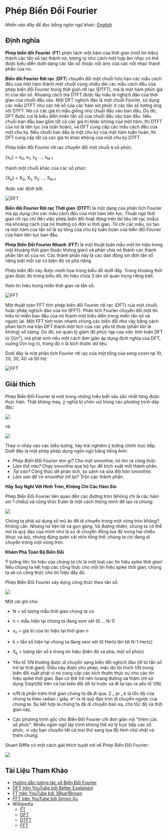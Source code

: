 # Phép Biến Đổi Fourier

_Nhấn vào đây để đọc bằng ngôn ngữ khác:_
[_English_](README.en-EN.md)

## Định nghĩa

**Phép biến đổi Fourier** (**FT**) phân tách một hàm của thời gian (một tín hiệu) thành các tần số tạo thành nó, tương tự như cách một hợp âm nhạc có thể được biểu diễn dưới dạng các tần số (hoặc nốt âm) của các nốt nhạc thành phần của nó.

**Biến đổi Fourier Rời rạc** (**DFT**) chuyển đổi một chuỗi hữu hạn các mẫu cách đều của một hàm thành một chuỗi cùng chiều dài các mẫu cách đều của phép biến đổi Fourier trong thời gian rời rạc (DTFT), mà là một hàm phức giá trị của tần số. Khoảng cách mà DTFT được lấy mẫu là nghịch đảo của thời gian của chuỗi đầu vào. Một DFT nghịch đảo là một chuỗi Fourier, sử dụng các mẫu DTFT như các hệ số của các hàm sin phức ở các tần số tương ứng với DTFT. Nó có các giá trị mẫu giống như chuỗi đầu vào ban đầu. Do đó, DFT được coi là biểu diễn miền tần số của chuỗi đầu vào ban đầu. Nếu chuỗi ban đầu bao gồm tất cả các giá trị khác không của một hàm, thì DTFT của nó là liên tục (và tuần hoàn), và DFT cung cấp các mẫu cách đều của một chu kỳ. Nếu chuỗi ban đầu là một chu kỳ của một hàm tuần hoàn, thì DFT cung cấp tất cả các giá trị khác không của một chu kỳ DTFT.

Phép biến đổi Fourier rời rạc chuyển đổi một chuỗi `N` số phức:

{x<sub>n</sub>} = x<sub>0</sub>, x<sub>1</sub>, x<sub>2</sub> ..., x<sub>N-1</sub>

thành một chuỗi khác của các số phức:

{X<sub>k</sub>} = X<sub>0</sub>, X<sub>1</sub>, X<sub>2</sub> ..., X<sub>N-1</sub>

được xác định bởi:

![DFT](https://wikimedia.org/api/rest_v1/media/math/render/svg/1af0a78dc50bbf118ab6bd4c4dcc3c4ff8502223)

**Biến đổi Fourier Rời rạc Thời gian** (**DTFT**) là một dạng của phân tích Fourier mà áp dụng cho các mẫu cách đều của một hàm liên tục. Thuật ngữ thời gian rời rạc chỉ đến việc phép biến đổi hoạt động trên dữ liệu rời rạc (mẫu) mà khoảng cách của nó thường có đơn vị thời gian. Từ chỉ các mẫu, nó tạo ra một hàm của tần số là sự tổng của chu kỳ tuần hoàn của biến đổi Fourier của hàm liên tục ban đầu.

**Phép Biến Đổi Fourier Nhanh** (**FFT**) là một thuật toán mẫu một tín hiệu trong một khoảng thời gian (hoặc không gian) và phân chia nó thành các thành phần tần số của nó. Các thành phần này là các dao động sin đơn tần số riêng biệt mỗi cái có biên độ và pha riêng.

Phép biến đổi này được minh họa trong biểu đồ dưới đây. Trong khoảng thời gian được đo trong biểu đồ, tín hiệu chứa 3 tần số quan trọng riêng biệt.

Xem tín hiệu trong miền thời gian và tần số:

![FFT](https://upload.wikimedia.org/wikipedia/commons/6/61/FFT-Time-Frequency-View.png)

Một thuật toán FFT tính phép biến đổi Fourier rời rạc (DFT) của một chuỗi, hoặc phép nghịch đảo của nó (IFFT). Phân tích Fourier chuyển đổi một tín hiệu từ miền ban đầu của nó thành một biểu diễn trong miền tần số và ngược lại. Một FFT tính toán nhanh chóng các biến đổi như vậy bằng cách phân tách ma trận DFT thành một tích của các yếu tố thưa (phần lớn là không) số lượng. Do đó, nó quản lý giảm độ phức tạp của việc tính toán DFT từ O(n<sup>2</sup>), mà phát sinh nếu một cách đơn giản áp dụng định nghĩa của DFT, xuống O(n log n), trong đó n là kích thước dữ liệu.

Dưới đây là một phân tích Fourier rời rạc của một tổng của sóng cosin tại 10, 20, 30, 40 và 50 Hz:

![FFT](https://upload.wikimedia.org/wikipedia/commons/6/64/FFT_of_Cosine_Summation_Function.png)

## Giải thích

Phép Biến Đổi Fourier là một trong những hiểu biết sâu sắc nhất từng được thực hiện. Thật không may, ý nghĩa bị chôn vùi trong các phương trình dày đặc:

![](https://betterexplained.com/wp-content/plugins/wp-latexrender/pictures/45c088dbb767150fc0bacfeb49dd49e5.png)

và

![](https://betterexplained.com/wp-content/plugins/wp-latexrender/pictures/faeb9c5bf2e60add63ae4a70b293c7b4.png)

Thay vì nhảy vào các biểu tượng, hãy trải nghiệm ý tưởng chính trực tiếp. Dưới đây là một phép phép dụng ngôn ngữ bằng tiếng Anh:

- _Phép Biến Đổi Fourier làm gì?_ Cho một smoothie, nó tìm ra công thức.
- _Làm thế nào?_ Chạy smoothie qua bộ lọc để trích xuất mỗi thành phần.
- _Tại sao?_ Công thức dễ phân tích, so sánh và sửa đổi hơn smoothie.
- _Làm sao để có smoothie trở lại?_ Trộn các thành phần.

**Hãy Suy Nghĩ Với Hình Tròn, Không Chỉ Các Hàm Sin**

Phép Biến Đổi Fourier liên quan đến các đường tròn (không chỉ là các hàm sin 1 chiều) và công thức Euler là một cách thông minh để tạo ra chúng:

![](https://betterexplained.com/wp-content/uploads/euler/equal_paths.png)

Chúng ta phải sử dụng số mũ ảo để di chuyển trong một vòng tròn không? Không cần. Nhưng nó tiện lợi và gọn gàng. Và đương nhiên, chúng ta có thể mô tả quỹ đạo của mình như là sự di chuyển đồng tọa độ trong hai chiều (thực và ảo), nhưng đừng quên cái nhìn tổng thể: chúng ta chỉ đang di chuyển trong một vòng tròn.

**Khám Phá Toàn Bộ Biến Đổi**

Ý tưởng lớn: tín hiệu của chúng ta chỉ là một loạt các tín hiệu spike thời gian! Nếu chúng ta kết hợp các công thức cho mỗi tín hiệu spike thời gian, chúng ta sẽ có công thức cho tín hiệu đầy đủ.

Phép Biến Đổi Fourier xây dựng công thức theo tần số:

![](https://betterexplained.com/wp-content/uploads/images/fourier-explained-20121219-224649.png)

Một vài ghi chú:

- N = số lượng mẫu thời gian chúng ta có
- n = mẫu hiện tại chúng ta đang xem xét (0 ... N-1)
- x<sub>n</sub> = giá trị của tín hiệu tại thời gian n
- k = tần số hiện tại chúng ta đang xem xét (0 Hertz lên tới N-1 Hertz)
- X<sub>k</sub> = lượng tần số k trong tín hiệu (biên độ và pha, một số phức)
- Yếu tố 1/N thường được di chuyển sang biến đổi nghịch đảo (đi từ tần số trở lại thời gian). Điều này được cho phép, mặc dù tôi thích 1/N trong biến đổi xuất phát vì nó cung cấp các kích thước thực sự cho các tín hiệu spike thời gian. Bạn có thể trở nên hoang đường và thậm chí sử dụng 1/sqrt(N) trên cả hai biến đổi (đi từ trước và đi lại tạo ra yếu tố 1/N).

- n/N là phần trăm thời gian chúng ta đã đi qua. 2 _ pi _ k là tốc độ của chúng ta theo radian / giây. e^-ix là quỹ đạo tròn di chuyển ngược của chúng ta. Sự kết hợp là chúng ta đã di chuyển bao xa, cho tốc độ và thời gian này.
- Các phương trình gốc cho Biến Đổi Fourier chỉ đơn giản nói "thêm các số phức". Nhiều ngôn ngữ lập trình không thể xử lý trực tiếp các số phức, vì vậy bạn chuyển tất cả mọi thứ sang tọa độ hình chữ nhật và thêm chúng.

Stuart Riffle có một cách giải thích tuyệt vời về Phép Biến Đổi Fourier:

![](https://betterexplained.com/wp-content/uploads/images/DerivedDFT.png)

## Tài Liệu Tham Khảo

- [Hướng dẫn tương tác về Biến Đổi Fourier](https://betterexplained.com/articles/an-interactive-guide-to-the-fourier-transform/)
- [DFT trên YouTube bởi Better Explained](https://www.youtube.com/watch?v=iN0VG9N2q0U&t=0s&index=77&list=PLLXdhg_r2hKA7DPDsunoDZ-Z769jWn4R8)
- [FT trên YouTube bởi 3Blue1Brown](https://www.youtube.com/watch?v=spUNpyF58BY&t=0s&index=76&list=PLLXdhg_r2hKA7DPDsunoDZ-Z769jWn4R8)
- [FFT trên YouTube bởi Simon Xu](https://www.youtube.com/watch?v=htCj9exbGo0&index=78&list=PLLXdhg_r2hKA7DPDsunoDZ-Z769jWn4R8&t=0s)
- Wikipedia
  - [FT](https://en.wikipedia.org/wiki/Fourier_transform)
  - [DFT](https://www.wikiwand.com/en/Discrete_Fourier_transform)
  - [DTFT](https://en.wikipedia.org/wiki/Discrete-time_Fourier_transform)
  - [FFT](https://www.wikiwand.com/en/Fast_Fourier_transform)
